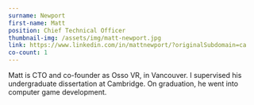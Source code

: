 ```yaml
---
surname: Newport
first-name: Matt
position: Chief Technical Officer
thumbnail-img: /assets/img/matt-newport.jpg
link: https://www.linkedin.com/in/mattnewport/?originalSubdomain=ca
co-count: 1
---
```


Matt is CTO and co-founder as Osso VR, in Vancouver. I supervised his undergraduate dissertation at Cambridge.
On graduation, he went into computer game development. 
